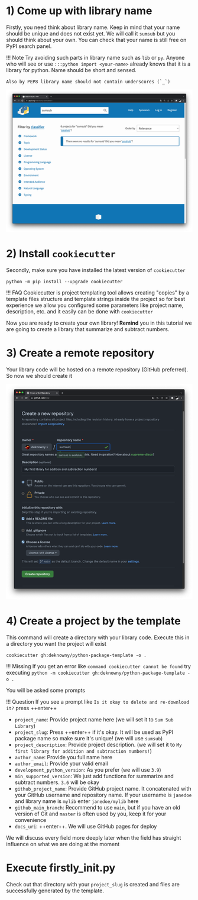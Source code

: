 # 1) Come up with library name
Firstly, you need think about library name. Keep in mind that your name should be unique and does not exist yet. We will call it `sumsub` but you should think about your own. You can check that your name is still free on PyPI search panel.

!!! Note
    Try avoiding such parts in library name such as `lib` or `py`. Anyone who will see or use `:::python import <your-name>` already knows that it is a library for python. Name should be short and sensed.

    Also by PEP8 library name should not contain underscores (`_`)

![Sure no such lib still created](../assets/sure-no-such-lib.png)


# 2) Install `cookiecutter`
Secondly, make sure you have installed the latest version of  `cookiecutter`
```
python -m pip install --upgrade cookiecutter
```
!!! FAQ
    Cookiecutter is project templating tool allows creating "copies" by a template files structure and template strings inside the project so for best experience we allow you configured some parameters like project name, description, etc. and it easily can be done with `cookiecutter`

Now you are ready to create your own library! __Remind__ you in this tutorial we are going to create a library that summarize and subtract numbers.

# 3) Create a remote repository
Your library code will be hosted on a remote repository (GitHub preferred). So now we should create it

![Creating new repository](../assets/new-repository.png)

# 4) Create a project by the template
This command will create a directory with your library code. Execute this in a directory you want the project will exist
```shell
cookiecutter gh:deknowny/python-package-template -o .
```

!!! Missing
    If you get an error like `command cookiecutter cannot be found`
    try executing `python -m cookiecutter gh:deknowny/python-package-template -o .`


You will be asked some prompts


!!! Question
    If you see a prompt like `Is it okay to delete and re-download it?` press ++enter++

* `project_name`: Provide project name here (we will set it to `Sum Sub Library`)
* `project_slug`: Press ++enter++ if it's okay. It will be used as PyPI package name so make sure it's unique! (we will use `sumsub`)
* `project_description`: Provide project description. (we will set it to `My first library for addition and subtraction numbers!`)
* `author_name`: Provide you full name here
* `author_email`: Provide your valid email
* `development_python_version`: As you prefer (we will use `3.9`)
* `min_supported_version`: We just add functions for summarize and subtract numbers. `3.6` will be okay
* `github_project_name`: Provide GitHub project name. It concatenated with your GitHub username and repository name. If your username is `janedoe` and library name is `mylib` enter `janedoe/mylib` here
* `github_main_branch`: Recommend to use `main`, but if you have an old version of Git and `master` is often used by you, keep it for your convenience
* `docs_uri`: ++enter++. We will use GitHub pages for deploy

We will discuss every field more deeply later when the field has straight influence on what we are doing at the moment

# Execute firstly_init.py
Check out that directory with your `project_slug` is created and files are successfully generated by the template.

